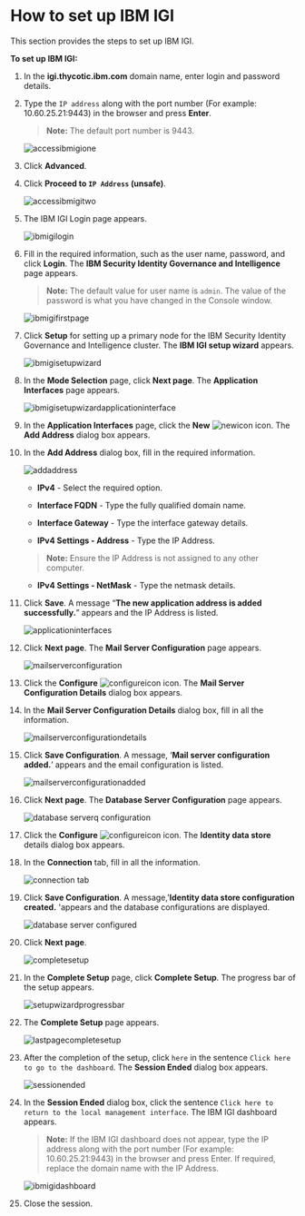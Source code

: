 [title]: # (How to set up IBM IGI)
[tags]: # (introduction)
[priority]: # (103)
# How to set up IBM IGI

This section provides the steps to set up IBM IGI.

__To set up IBM IGI:__

1. In the __igi.thycotic.ibm.com__ domain name, enter login and password details.

1. Type the `IP address` along with the port number (For example: 10.60.25.21:9443) in the browser and press __Enter__.

   >**Note:** The default port number is 9443.

   ![accessibmigione](images/accessibmigione.png)

1. Click __Advanced__.
1. Click __Proceed to `IP Address` (unsafe)__.

   ![accessibmigitwo](images/accessibmigitwo.png)

1. The IBM IGI Login page appears.

   ![ibmigilogin](images/ibmigilogin.png)
1. Fill in the required information, such as the user name, password, and click __Login__. The __IBM Security Identity Governance and Intelligence__ page appears.

   >__Note:__ The default value for user name is `admin`. The value of the password is what you have changed in the Console window.

   ![ibmigifirstpage](images/ibmigifirstpage.png)
1. Click __Setup__ for setting up a primary node for the IBM Security Identity Governance and Intelligence cluster. The __IBM IGI setup wizard__ appears.

   ![ibmigisetupwizard](images/ibmigisetupwizard.png)
1. In the __Mode Selection__ page, click __Next page__. The __Application Interfaces__ page appears.

   ![ibmigisetupwizardapplicationinterface](images/ibmigisetupwizardapplicationinterface.png)
1. In the __Application Interfaces__ page, click the __New__ ![newicon](images/newicon.png) icon. The __Add Address__ dialog box appears.
1. In the __Add Address__ dialog box, fill in the required information.

   ![addaddress](images/addaddress.png)

    * __IPv4__ - Select the required option.

    * __Interface FQDN__ - Type the fully qualified domain name.

    * __Interface Gateway__ - Type the interface gateway details.

    * __IPv4 Settings - Address__ - Type the IP Address.

   >**Note:** Ensure the IP Address is not assigned to any other computer.

    * __IPv4 Settings - NetMask__ - Type the netmask details.

1. Click __Save__. A message “__The new application address is added successfully.__” appears and the IP Address is listed.

   ![applicationinterfaces](images/applicationinterfaces.png)
1. Click __Next page__. The __Mail Server Configuration__ page appears.

   ![mailserverconfiguration](images/mailserverconfiguration.png)
1. Click the __Configure__ ![configureicon](images/configureicon.png) icon. The __Mail Server Configuration Details__ dialog box appears.
1. In the __Mail Server Configuration Details__ dialog box, fill in all the information.

   ![mailserverconfigurationdetails](images/mailserverconfigurationdetails.png)
1. Click __Save Configuration__. A message, ‘__Mail server configuration added.__’ appears and the email configuration is listed.

   ![mailserverconfigurationadded](images/mailserverconfigurationadded.png)
1. Click __Next page__. The __Database Server Configuration__ page appears.

   ![database serverq configuration](images/databaseserverqconfiguration.png)
1. Click the __Configure__ ![configureicon](images/configureicon.png) icon. The __Identity data store__ details dialog box appears.
1. In the __Connection__ tab, fill in all the information.

   ![connection tab](images/connectiontab.png)
1. Click __Save Configuration__. A message,'__Identity data store configuration created.__ 'appears and the database configurations are displayed.

   ![database server configured](images/dbserverconfigured.png)
1. Click __Next page__.

   ![completesetup](images/completesetup.png)
1. In the __Complete Setup__ page, click __Complete Setup__. The progress bar of the setup appears.

   ![setupwizardprogressbar](images/setupwizardprogressbar.png)
1. The __Complete Setup__ page appears.

   ![lastpagecompletesetup](images/lastpagecompletesetup.png)
1. After the completion of the setup, click `here` in the sentence `Click here to go to the dashboard`. The __Session Ended__ dialog box appears.

   ![sessionended](images/sessionended.png)
1. In the __Session Ended__ dialog box, click the sentence `Click here to return to the local management interface`. The IBM IGI dashboard appears.

   >**Note:** If the IBM IGI dashboard does not appear, type the IP address along with the port number (For example: 10.60.25.21:9443) in the browser and press Enter. If required, replace the domain name with the IP Address.

   ![ibmigidashboard](images/ibmigidashboard.png)
1. Close the session.
